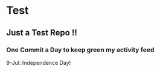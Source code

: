 # Test
## Just a Test Repo !!
### One Commit a Day to keep green my activity feed 

9-Jul: Independence Day!


